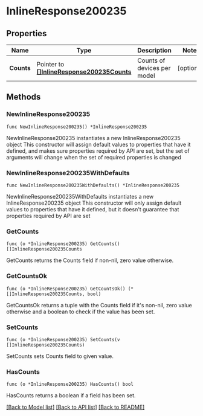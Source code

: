 # InlineResponse200235

## Properties

Name | Type | Description | Notes
------------ | ------------- | ------------- | -------------
**Counts** | Pointer to [**[]InlineResponse200235Counts**](InlineResponse200235Counts.md) | Counts of devices per model | [optional] 

## Methods

### NewInlineResponse200235

`func NewInlineResponse200235() *InlineResponse200235`

NewInlineResponse200235 instantiates a new InlineResponse200235 object
This constructor will assign default values to properties that have it defined,
and makes sure properties required by API are set, but the set of arguments
will change when the set of required properties is changed

### NewInlineResponse200235WithDefaults

`func NewInlineResponse200235WithDefaults() *InlineResponse200235`

NewInlineResponse200235WithDefaults instantiates a new InlineResponse200235 object
This constructor will only assign default values to properties that have it defined,
but it doesn't guarantee that properties required by API are set

### GetCounts

`func (o *InlineResponse200235) GetCounts() []InlineResponse200235Counts`

GetCounts returns the Counts field if non-nil, zero value otherwise.

### GetCountsOk

`func (o *InlineResponse200235) GetCountsOk() (*[]InlineResponse200235Counts, bool)`

GetCountsOk returns a tuple with the Counts field if it's non-nil, zero value otherwise
and a boolean to check if the value has been set.

### SetCounts

`func (o *InlineResponse200235) SetCounts(v []InlineResponse200235Counts)`

SetCounts sets Counts field to given value.

### HasCounts

`func (o *InlineResponse200235) HasCounts() bool`

HasCounts returns a boolean if a field has been set.


[[Back to Model list]](../README.md#documentation-for-models) [[Back to API list]](../README.md#documentation-for-api-endpoints) [[Back to README]](../README.md)



